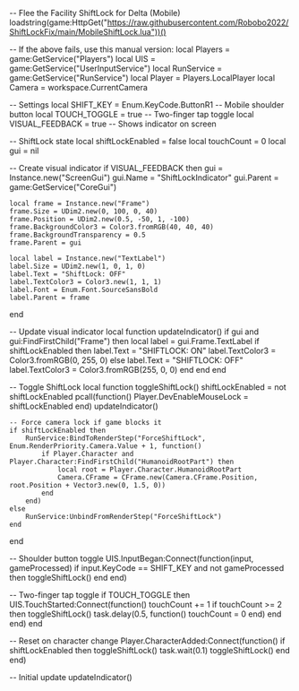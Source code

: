 -- Flee the Facility ShiftLock for Delta (Mobile)
loadstring(game:HttpGet("https://raw.githubusercontent.com/Robobo2022/ShiftLockFix/main/MobileShiftLock.lua"))()

-- If the above fails, use this manual version:
local Players = game:GetService("Players")
local UIS = game:GetService("UserInputService")
local RunService = game:GetService("RunService")
local Player = Players.LocalPlayer
local Camera = workspace.CurrentCamera

-- Settings
local SHIFT_KEY = Enum.KeyCode.ButtonR1 -- Mobile shoulder button
local TOUCH_TOGGLE = true -- Two-finger tap toggle
local VISUAL_FEEDBACK = true -- Shows indicator on screen

-- ShiftLock state
local shiftLockEnabled = false
local touchCount = 0
local gui = nil

-- Create visual indicator
if VISUAL_FEEDBACK then
    gui = Instance.new("ScreenGui")
    gui.Name = "ShiftLockIndicator"
    gui.Parent = game:GetService("CoreGui")
    
    local frame = Instance.new("Frame")
    frame.Size = UDim2.new(0, 100, 0, 40)
    frame.Position = UDim2.new(0.5, -50, 1, -100)
    frame.BackgroundColor3 = Color3.fromRGB(40, 40, 40)
    frame.BackgroundTransparency = 0.5
    frame.Parent = gui
    
    local label = Instance.new("TextLabel")
    label.Size = UDim2.new(1, 0, 1, 0)
    label.Text = "ShiftLock: OFF"
    label.TextColor3 = Color3.new(1, 1, 1)
    label.Font = Enum.Font.SourceSansBold
    label.Parent = frame
end

-- Update visual indicator
local function updateIndicator()
    if gui and gui:FindFirstChild("Frame") then
        local label = gui.Frame.TextLabel
        if shiftLockEnabled then
            label.Text = "SHIFTLOCK: ON"
            label.TextColor3 = Color3.fromRGB(0, 255, 0)
        else
            label.Text = "SHIFTLOCK: OFF"
            label.TextColor3 = Color3.fromRGB(255, 0, 0)
        end
    end
end

-- Toggle ShiftLock
local function toggleShiftLock()
    shiftLockEnabled = not shiftLockEnabled
    pcall(function() Player.DevEnableMouseLock = shiftLockEnabled end)
    updateIndicator()
    
    -- Force camera lock if game blocks it
    if shiftLockEnabled then
        RunService:BindToRenderStep("ForceShiftLock", Enum.RenderPriority.Camera.Value + 1, function()
            if Player.Character and Player.Character:FindFirstChild("HumanoidRootPart") then
                local root = Player.Character.HumanoidRootPart
                Camera.CFrame = CFrame.new(Camera.CFrame.Position, root.Position + Vector3.new(0, 1.5, 0))
            end
        end)
    else
        RunService:UnbindFromRenderStep("ForceShiftLock")
    end
end

-- Shoulder button toggle
UIS.InputBegan:Connect(function(input, gameProcessed)
    if input.KeyCode == SHIFT_KEY and not gameProcessed then
        toggleShiftLock()
    end
end)

-- Two-finger tap toggle
if TOUCH_TOGGLE then
    UIS.TouchStarted:Connect(function()
        touchCount += 1
        if touchCount >= 2 then
            toggleShiftLock()
            task.delay(0.5, function() touchCount = 0 end)
        end
    end)
end

-- Reset on character change
Player.CharacterAdded:Connect(function()
    if shiftLockEnabled then
        toggleShiftLock()
        task.wait(0.1)
        toggleShiftLock()
    end
end)

-- Initial update
updateIndicator()
